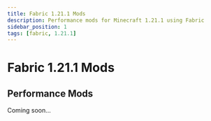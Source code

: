 ```yaml
---
title: Fabric 1.21.1 Mods
description: Performance mods for Minecraft 1.21.1 using Fabric
sidebar_position: 1
tags: [fabric, 1.21.1]
---
```


# Fabric 1.21.1 Mods

## Performance Mods

Coming soon... 